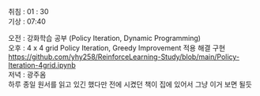취침 : 01 : 30  
기상 : 07:40  
  
  
오전 : 강화학습 공부 (Policy Iteration, Dynamic Programming)  
오후 : 4 x 4 grid Policy Iteration, Greedy Improvement 적용 해결 구현  https://github.com/yhy258/ReinforceLearning-Study/blob/main/Policy-Iteration-4grid.ipynb  
저녁 : 광주옴  
하루 종일 원서를 읽고 있긴 했다만 전에 시켰던 책이 집에 있어서 그냥 이거 보면 될듯  
